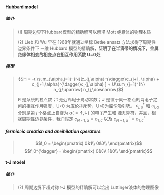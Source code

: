 #### Hubbard model 
##### 简介
> (1) 周期边界下Hubbard模型的精确解可以解释 Mott 绝缘体的物理本质
>
> (2) Lieb 和 Wu 早在 1968年就通过坐标 Bethe ansatz 方法求得了周期性边界条件下
> 一维 Hubbard 模型的精确解，**证明了在半满带的情况下，金属绝缘体相变的相变点在相互作用系数 U=0处**
>  
##### 模型
> $$H = -t \sum_{\alpha,j=1}^{N}[c_{j,\alpha}^{\dagger}c_{j+1, \alpha} + c_{j+1,\alpha}^{\dagger}c_{j,\alpha} ] + 
> U\sum_{j=1}^{N} n_{j,\uparrow} n_{j,\downarrow}$$
> 
> N 是系统的格点数；t 是近邻电子跳动常数；U 是位于同一格点的两电子之间的相互作用强度，U>0 为库伦排斥势，U<0为库伦吸引势。
> $c_{j,\alpha}^{\dagger}$ 和 $c_{j,\alpha}$ 分别是第 $j$ 个格点上自旋为 $\alpha(=\uparrow , \downarrow)$ 的电子产生和
> 湮灭算符，并且，根据周期性边界条件，我们假定 $c_{N+1,\alpha} = c_{1,\alpha}$ 以及 $c_{N+1,\alpha}^{\dagger} = c_{1,\alpha}^{\dagger}$

##### fermionic creation and annihilation operators
> $$f_0 = \begin{pmatrix}
0&1\\
0&0\\
\end{pmatrix}$$ 
>$$f_0^{\dagger} = \begin{pmatrix}
0&0\\
1&0\\
\end{pmatrix}$$


#### t-J model
##### 简介
> (2) 周期边界下超对称 t-J 模型的精确解可以给出 Luttinger液体的物理图像